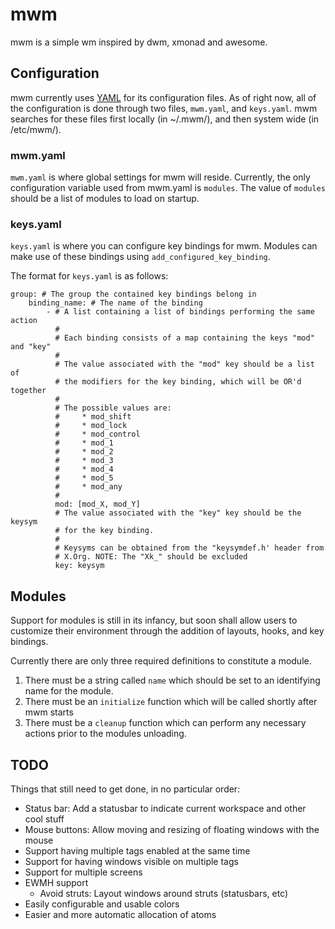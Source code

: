 mwm
===
mwm is a simple wm inspired by dwm, xmonad and awesome.

Configuration
-------------
mwm currently uses [YAML] for its configuration files. As of right now, all of
the configuration is done through two files, `mwm.yaml`, and `keys.yaml`. mwm
searches for these files first locally (in ~/.mwm/), and then system wide
(in /etc/mwm/).

### mwm.yaml
`mwm.yaml` is where global settings for mwm will reside. Currently, the only
configuration variable used from mwm.yaml is `modules`. The value of `modules`
should be a list of modules to load on startup.

### keys.yaml
`keys.yaml` is where you can configure key bindings for mwm. Modules can make
use of these bindings using `add_configured_key_binding`.

The format for `keys.yaml` is as follows:

    group: # The group the contained key bindings belong in
        binding_name: # The name of the binding
            - # A list containing a list of bindings performing the same action
              #
              # Each binding consists of a map containing the keys "mod" and "key"
              #
              # The value associated with the "mod" key should be a list of
              # the modifiers for the key binding, which will be OR'd together
              #
              # The possible values are:
              #     * mod_shift
              #     * mod_lock
              #     * mod_control
              #     * mod_1
              #     * mod_2
              #     * mod_3
              #     * mod_4
              #     * mod_5
              #     * mod_any
              #
              mod: [mod_X, mod_Y]
              # The value associated with the "key" key should be the keysym
              # for the key binding.
              #
              # Keysyms can be obtained from the "keysymdef.h' header from
              # X.Org. NOTE: The "Xk_" should be excluded
              key: keysym

Modules
-------
Support for modules is still in its infancy, but soon shall allow users to
customize their environment through the addition of layouts, hooks, and
key bindings.

Currently there are only three required definitions to constitute a module.

1. There must be a string called `name` which should be set to an identifying
name for the module.
2. There must be an `initialize` function which will be called shortly after
mwm starts
3. There must be a `cleanup` function which can perform any necessary actions
prior to the modules unloading.

TODO
----
Things that still need to get done, in no particular order:

* Status bar: Add a statusbar to indicate current workspace and other cool
stuff
* Mouse buttons: Allow moving and resizing of floating windows with the mouse
* Support having multiple tags enabled at the same time
* Support for having windows visible on multiple tags
* Support for multiple screens
* EWMH support
    * Avoid struts: Layout windows around struts (statusbars, etc)
* Easily configurable and usable colors
* Easier and more automatic allocation of atoms

[YAML]: http://www.yaml.org/

